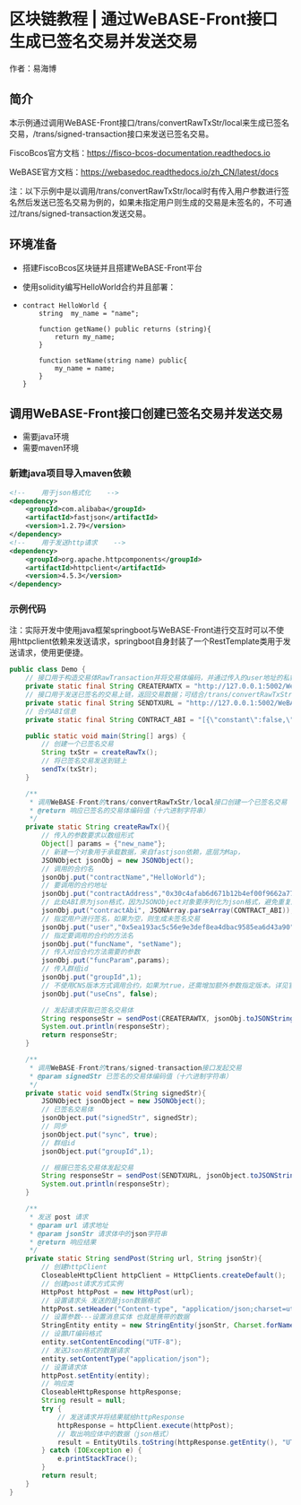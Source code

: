 # 区块链教程 | 通过WeBASE-Front接口生成已签名交易并发送交易

作者：易海博

## 简介

本示例通过调用WeBASE-Front接口/trans/convertRawTxStr/local来生成已签名交易，/trans/signed-transaction接口来发送已签名交易。

FiscoBcos官方文档：https://fisco-bcos-documentation.readthedocs.io

WeBASE官方文档：https://webasedoc.readthedocs.io/zh_CN/latest/docs

注：以下示例中是以调用/trans/convertRawTxStr/local时有传入用户参数进行签名然后发送已签名交易为例的，如果未指定用户则生成的交易是未签名的，不可通过/trans/signed-transaction发送交易。

## 环境准备

- 搭建FiscoBcos区块链并且搭建WeBASE-Front平台

- 使用solidity编写HelloWorld合约并且部署：

- ```solidity
  contract HelloWorld {
      string  my_name = "name";
      
      function getName() public returns (string){
          return my_name;
      }
      
      function setName(string name) public{
          my_name = name;
      }
  }
  ```

  

## 调用WeBASE-Front接口创建已签名交易并发送交易

- 需要java环境
- 需要maven环境

### 新建java项目导入maven依赖

```xml
<!--    用于json格式化    -->
<dependency>
    <groupId>com.alibaba</groupId>
    <artifactId>fastjson</artifactId>
    <version>1.2.79</version>
</dependency>
<!--    用于发送http请求    -->
<dependency>
    <groupId>org.apache.httpcomponents</groupId>
    <artifactId>httpclient</artifactId>
    <version>4.5.3</version>
</dependency>
```

### 示例代码

注：实际开发中使用java框架springboot与WeBASE-Front进行交互时可以不使用httpclient依赖来发送请求，springboot自身封装了一个RestTemplate类用于发送请求，使用更便捷。

```java
public class Demo {
    // 接口用于构造交易体RawTransaction并将交易体编码，并通过传入的user地址的私钥对交易提进行签名后，返回已签名的交易体编码值（十六进制字符串）
    private static final String CREATERAWTX = "http://127.0.0.1:5002/WeBASE-Front/trans/convertRawTxStr/local";
    // 接口用于发送已签名的交易上链，返回交易数据；可结合/trans/convertRawTxStr/local或/trans/convertRawTxStr/withSign接口组装已签名的交易
    private static final String SENDTXURL = "http://127.0.0.1:5002/WeBASE-Front/trans/signed-transaction";
    // 合约ABI信息
    private static final String CONTRACT_ABI = "[{\"constant\":false,\"inputs\":[],\"name\":\"getName\",\"outputs\":[{\"name\":\"\",\"type\":\"string\"}],\"payable\":false,\"stateMutability\":\"nonpayable\",\"type\":\"function\"},{\"constant\":false,\"inputs\":[{\"name\":\"name\",\"type\":\"string\"}],\"name\":\"setName\",\"outputs\":[],\"payable\":false,\"stateMutability\":\"nonpayable\",\"type\":\"function\"}]";

    public static void main(String[] args) {
        // 创建一个已签名交易
        String txStr = createRawTx();
        // 将已签名交易发送到链上
        sendTx(txStr);
    }

    /**
     * 调用WeBASE-Front的trans/convertRawTxStr/local接口创建一个已签名交易（本地签名）
     * @return 响应已签名的交易体编码值（十六进制字符串）
     */
    private static String createRawTx(){
        // 传入的参数要求以数组形式
        Object[] params = {"new_name"};
        // 新建一个对象用于承载数据，来自fastjson依赖，底层为Map，
        JSONObject jsonObj = new JSONObject();
        // 调用的合约名
        jsonObj.put("contractName","HelloWorld");
        // 要调用的合约地址
        jsonObj.put("contractAddress","0x30c4afab6d671b12b4ef00f9662a77d064603cc3");
        // 此处ABI原为json格式，因为JSONObject对象要序列化为json格式，避免重复序列化所以先将ABI转为java对象
        jsonObj.put("contractAbi", JSONArray.parseArray(CONTRACT_ABI));
        // 指定用户进行签名，如果为空，则生成未签名交易
        jsonObj.put("user","0x5ea193ac5c56e9e3def8ea4dbac9585ea6d43a90");
        // 指定要调用的合约的方法名
        jsonObj.put("funcName", "setName");
        // 传入对应合约方法需要的参数
        jsonObj.put("funcParam",params);
        // 传入群组id
        jsonObj.put("groupId",1);
        // 不使用CNS版本方式调用合约，如果为true，还需增加额外参数指定版本。详见官方文档接口描述
        jsonObj.put("useCns", false);

        // 发起请求获取已签名交易体
        String responseStr = sendPost(CREATERAWTX, jsonObj.toJSONString());
        System.out.println(responseStr);
        return responseStr;
    }

    /**
     * 调用WeBASE-Front的trans/signed-transaction接口发起交易
     * @param signedStr 已签名的交易体编码值（十六进制字符串）
     */
    private static void sendTx(String signedStr){
        JSONObject jsonObject = new JSONObject();
        // 已签名交易体
        jsonObject.put("signedStr", signedStr);
        // 同步
        jsonObject.put("sync", true);
        // 群组id
        jsonObject.put("groupId",1);

        // 根据已签名交易体发起交易
        String responseStr = sendPost(SENDTXURL, jsonObject.toJSONString());
        System.out.println(responseStr);
    }

    /**
     * 发送 post 请求
     * @param url 请求地址
     * @param jsonStr 请求体中的json字符串
     * @return 响应结果
     */
    private static String sendPost(String url, String jsonStr){
        // 创建httpClient
        CloseableHttpClient httpClient = HttpClients.createDefault();
        // 创建post请求方式实例
        HttpPost httpPost = new HttpPost(url);
        // 设置请求头 发送的是json数据格式
        httpPost.setHeader("Content-type", "application/json;charset=utf-8");
        // 设置参数---设置消息实体 也就是携带的数据
        StringEntity entity = new StringEntity(jsonStr, Charset.forName("UTF-8"));
        // 设置UT编码格式
        entity.setContentEncoding("UTF-8");
        // 发送Json格式的数据请求
        entity.setContentType("application/json");
        // 设置请求体
        httpPost.setEntity(entity);
        // 响应类
        CloseableHttpResponse httpResponse;
        String result = null;
        try {
            // 发送请求并将结果赋给httpResponse
            httpResponse = httpClient.execute(httpPost);
            // 取出响应体中的数据（json格式）
            result = EntityUtils.toString(httpResponse.getEntity(), "UTF-8");
        } catch (IOException e) {
            e.printStackTrace();
        }
        return result;
    }
}
```
